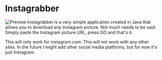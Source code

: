 # Instagrabber
![Preview](http://i.imgur.com/uKYlk1c.png)
Instagrabber is a very simple application created in Java that allows you to download any Instagram picture. Not much needs to be said. Simply paste the Instagram picture URL, press GO and that's it. 

This will only work for instagram.com. This will not work with any other sites. In the future I might add other social media platforms, but for now it's just Instagram.
